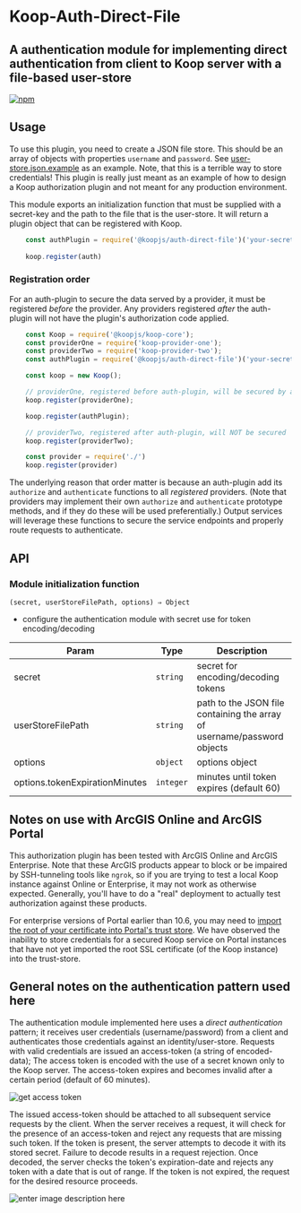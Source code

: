 # Koop-Auth-Direct-File
## A authentication module for implementing direct authentication from client to Koop server with a file-based user-store

[![npm][npm-image]][npm-url]  

## Usage

To use this plugin, you need to create a JSON file store.  This should be an array of objects with properties `username` and `password`.  See [user-store.json.example](user-store.json.example) as an example. Note, that this is a terrible way to store credentials!  This plugin is really just meant as an example of how to design a Koop authorization plugin and not meant for any production environment.

This module exports an initialization function that must be supplied with a secret-key and the path to the file that is the user-store.  It will return a plugin object that can be registered with Koop.

```javascript
    const authPlugin = require('@koopjs/auth-direct-file')('your-secret-key', `path/to/user-store.json`, { tokenExpirationMinutes: 300 })
    
    koop.register(auth)
```

### Registration order

For an auth-plugin to secure the data served by a provider, it must be registered _before_ the provider.  Any providers registered _after_ the auth-plugin will not have the plugin's authorization code applied.

```javascript
    const Koop = require('@koopjs/koop-core');
    const providerOne = require('koop-provider-one');
    const providerTwo = require('koop-provider-two');
    const authPlugin = require('@koopjs/auth-direct-file')('your-secret-key', `path/to/user-store.json`);

    const koop = new Koop();

    // providerOne, registered before auth-plugin, will be secured by auth-plugin methods
    koop.register(providerOne);

    koop.register(authPlugin);

    // providerTwo, registered after auth-plugin, will NOT be secured
    koop.register(providerTwo);

    const provider = require('./')
    koop.register(provider)
``` 

The underlying reason that order matter is because an auth-plugin add its `authorize` and `authenticate` functions to all _registered_ providers. (Note that providers may implement their own `authorize` and `authenticate` prototype methods, and if they do these will be used preferentially.) Output services will leverage these functions to secure the service endpoints and properly route requests to authenticate.


## API

### Module initialization function 

`(secret, userStoreFilePath, options) ⇒ Object`
* configure the authentication module with secret use for token encoding/decoding

| Param | Type | Description |
| --- | --- | --- |
| secret | <code>string</code> | secret for encoding/decoding tokens |
| userStoreFilePath | <code>string</code> | path to the JSON file containing the array of username/password objects |
| options | <code>object</code> | options object |
| options.tokenExpirationMinutes | <code>integer</code> | minutes until token expires (default 60) |


## Notes on use with ArcGIS Online and ArcGIS Portal  
This authorization plugin has been tested with ArcGIS Online and ArcGIS Enterprise. Note that these ArcGIS products appear to block or be impaired by SSH-tunneling tools like `ngrok`, so if you are trying to test a local Koop instance against Online or Enterprise, it may not work as otherwise expected.  Generally, you'll have to do a "real" deployment to actually test authorization against these products.

For enterprise versions of Portal earlier than 10.6, you may need to [import the root of your certificate into Portal's trust store](http://enterprise.arcgis.com/en/portal/10.5/administer/linux/import-a-certificate-into-the-portal.htm). We have observed the inability to store credentials for a secured Koop service on Portal instances that have not yet imported the root SSL certificate (of the Koop instance) into the trust-store.

[npm-image]: https://img.shields.io/npm/v/@koopjs/auth-direct-file.svg?style=flat-square
[npm-url]: https://www.npmjs.com/package/@koopjs/auth-direct-file
[travis-image]: https://travis-ci.org/koopjs/koop-auth-direct-file.svg?style=flat-square


## General notes on the authentication pattern used here

The authentication module implemented here uses a *direct authentication* pattern; it receives user credentials (username/password) from a client and authenticates those credentials against an identity/user-store. Requests with valid credentials are issued an access-token (a string of encoded-data); The access token is encoded with the use of a secret known only to the Koop server. The access-token expires and becomes invalid after a certain period (default of 60 minutes).

![get access token](https://gist.githubusercontent.com/rgwozdz/e44f3686abe40360532fbcc6dccf225d/raw/9768df32fc62e99ce7383c124cab8efdf45b1e18/koop-direct-auth-access-token.png)

The issued access-token should be attached to all subsequent service requests by the client. When the server receives a request, it will check for the presence of an access-token and reject any requests that are missing such token. If the token is present, the server attempts to decode it with its stored secret. Failure to decode results in a request rejection. Once decoded, the server checks the token's expiration-date and rejects any token with a date that is out of range. If the token is not expired, the request for the desired resource proceeds.

![enter image description here](https://gist.githubusercontent.com/rgwozdz/e44f3686abe40360532fbcc6dccf225d/raw/9768df32fc62e99ce7383c124cab8efdf45b1e18/koop-direct-auth-resources.png)

